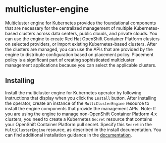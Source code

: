 # multicluster-engine

Multicluster engine for Kubernetes provides the foundational components that are necessary for the centralized management of multiple Kubernetes-based clusters across data centers, public clouds, and private clouds. You can use the engine to create Red Hat OpenShift Container Platform clusters on selected providers, or import existing Kubernetes-based clusters. After the clusters are managed, you can use the APIs that are provided by the engine to distribute configuration based on placement policy. Placement policy is a significant part of creating sophisticated multicluster management applications because you can select the applicable clusters.
## Installing
Install the multicluster engine for Kubernetes operator by following instructions that display when you click the `Install` button. After installing the operator, create an instance of the `MultiClusterEngine` resource to install the engine components that provide the management APIs. Note: If you are using the engine to manage non-OpenShift Container Platform 4.x clusters, you need to create a Kubernetes `Secret` resource that contains your OpenShift Container Platform pull secret. Specify this `Secret` in the `MultiClusterEngine` resource, as described in the install documentation.
You can find additional installation guidance in the [documentation](https://access.redhat.com/documentation/en-us/red_hat_advanced_cluster_management_for_kubernetes/2.9/html/clusters/cluster_mce_overview#mce-install-intro). 